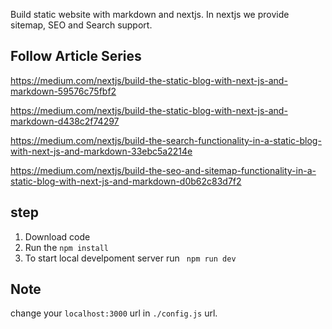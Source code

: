 Build static website with markdown and nextjs.
In nextjs we provide sitemap, SEO and Search support.

## Follow Article Series
https://medium.com/nextjs/build-the-static-blog-with-next-js-and-markdown-59576c75fbf2

https://medium.com/nextjs/build-the-static-blog-with-next-js-and-markdown-d438c2f74297

https://medium.com/nextjs/build-the-search-functionality-in-a-static-blog-with-next-js-and-markdown-33ebc5a2214e

https://medium.com/nextjs/build-the-seo-and-sitemap-functionality-in-a-static-blog-with-next-js-and-markdown-d0b62c83d7f2



## step
1. Download code
2. Run the `npm install`
3. To start local develpoment server run ` npm run dev`

## Note 
change your ` localhost:3000 ` url in `./config.js` url. 
